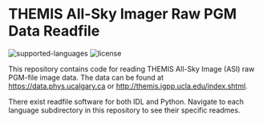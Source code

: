 # THEMIS All-Sky Imager Raw PGM Data Readfile
![supported-languages](https://img.shields.io/badge/Supported%20Languages-IDL%2C%20Python-lightgrey)
![license](https://img.shields.io/badge/license-MIT-brightgreen)

This repository contains code for reading THEMIS All-Sky Image (ASI) raw PGM-file image data. The data can be found at https://data.phys.ucalgary.ca or http://themis.igpp.ucla.edu/index.shtml.

There exist readfile software for both IDL and Python. Navigate to each language subdirectory in this repository to see their specific readmes.
